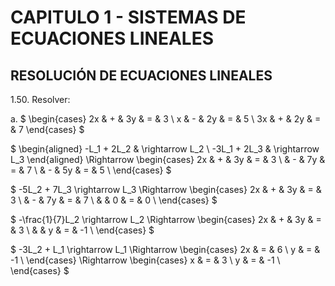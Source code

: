# CAPITULO 1 - SISTEMAS DE ECUACIONES LINEALES

## RESOLUCIÓN DE ECUACIONES LINEALES

1.50. Resolver:

a. $
\begin{cases}
2x & + & 3y & = & 3 \\
 x & - & 2y & = & 5 \\
3x & + & 2y & = & 7
\end{cases}
$

$
\begin{aligned}
 -L_1 + 2L_2 & \rightarrow L_2 \\
-3L_1 + 2L_3 & \rightarrow L_3
\end{aligned}
\Rightarrow
\begin{cases}
2x & + & 3y & = & 3 \\
   & - & 7y & = & 7 \\
   & - & 5y & = & 5 \\
\end{cases}
$

$
-5L_2 + 7L_3 \rightarrow L_3 \Rightarrow
\begin{cases}
2x & + & 3y & = & 3 \\
   & - & 7y & = & 7 \\
   &   &  0 & = & 0 \\
\end{cases}
$

$
-\frac{1}{7}L_2 \rightarrow L_2 \Rightarrow
\begin{cases}
2x & + & 3y & = &  3 \\
   &   &  y & = & -1 \\
\end{cases}
$

$
-3L_2 + L_1 \rightarrow L_1 \Rightarrow
\begin{cases}
2x & = &  6 \\
 y & = & -1 \\
\end{cases}
\Rightarrow
\begin{cases}
x & = &  3 \\
y & = & -1 \\
\end{cases}
$

